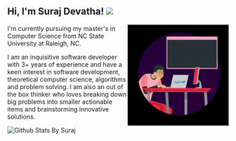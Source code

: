 <h2> Hi, I'm Suraj Devatha! <img src="https://media.giphy.com/media/mGcNjsfWAjY5AEZNw6/giphy.gif" width="50"></h2>

<img align='right' src="https://github.com/surajdm123/surajdm123/blob/main/coder1.gif" width="230">

I'm currently pursuing my master's in Computer Science from NC State University at Raleigh, NC. 

I am an inquisitive software developer with 3+ years of experience and have a keen interest in software development, theoretical computer science, algorithms and problem solving.
I am also an out of the box thinker who loves breaking down big problems into smaller actionable items and brainstorming innovative solutions.

<!--
[![Top Langs](https://github-readme-stats.vercel.app/api/top-langs/?username=surajdm123&langs_count=8)](https://github.com/surajdm123)
-->

![Github Stats By Suraj](https://github-readme-stats.vercel.app/api?username=surajdm123&show_icons=true&title_color=fff&icon_color=79ff97&text_color=9f9f9f&bg_color=151515)  
</br>

<!--
**surajdm123/surajdm123** is a ✨ _special_ ✨ repository because its `README.md` (this file) appears on your GitHub profile.

Here are some ideas to get you started:

- 🔭 I’m currently working on ...
- 🌱 I’m currently learning ...
- 👯 I’m looking to collaborate on ...
- 🤔 I’m looking for help with ...
- 💬 Ask me about ...
- 📫 How to reach me: ...
- 😄 Pronouns: ...
- ⚡ Fun fact: ...
-->
